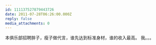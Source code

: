 ```yaml
---
id: 111137527879443726
date: 2011-07-28T06:26:00.000Z
reply: false
media_attachments: 0
---
```


本俱乐部招聘胖子，瘦子做代言，谁先达到标准身材，谁的收入最高。 我。。。 ​​​​

